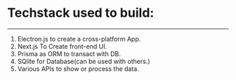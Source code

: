# Techstack used to build:

---

1. Electron.js to create a cross-platform App.
2. Next.js To Create front-end UI.
3. Prisma as ORM to transact with DB.
4. SQlite for Database(can be used with others.)
5. Various APIs to show or process the data.
